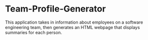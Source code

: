 # Team-Profile-Generator
This application takes in information about employees on a software engineering team, then generates an HTML webpage that displays summaries for each person.
